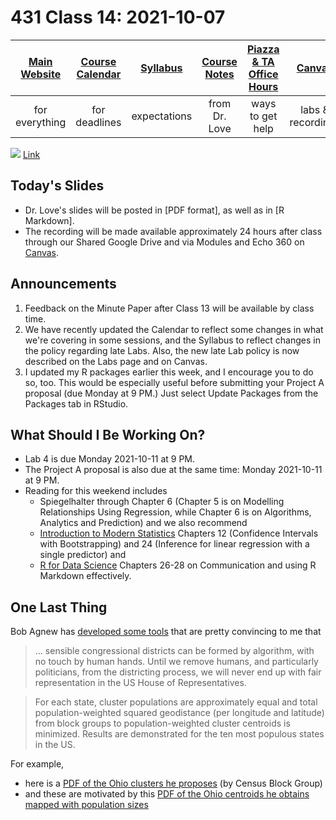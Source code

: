 # 431 Class 14: 2021-10-07

[Main Website](https://thomaselove.github.io/431/) | [Course Calendar](https://thomaselove.github.io/431/calendar.html) | [Syllabus](https://thomaselove.github.io/431-2021-syllabus/) | [Course Notes](https://thomaselove.github.io/431-notes/) | [Piazza & TA Office Hours](https://thomaselove.github.io/431/contact.html) | [Canvas](https://canvas.case.edu) | [Data and Code](https://github.com/THOMASELOVE/431-data)
:-----------: | :--------------: | :----------: | :---------: | :-------------: | :-----------: | :------------:
for everything | for deadlines | expectations | from Dr. Love | ways to get help | labs & recordings | for downloads

![](https://github.com/THOMASELOVE/431-2021/blob/main/classes/class14/images/kruskal.png) [Link](https://twitter.com/datascifact/status/1445090102837972996?s=11)

## Today's Slides

- Dr. Love's slides will be posted in [PDF format], as well as in [R Markdown].
- The recording will be made available approximately 24 hours after class through our Shared Google Drive and via Modules and Echo 360 on [Canvas](https://canvas.case.edu).

## Announcements

1. Feedback on the Minute Paper after Class 13 will be available by class time.
2. We have recently updated the Calendar to reflect some changes in what we're covering in some sessions, and the Syllabus to reflect changes in the policy regarding late Labs. Also, the new late Lab policy is now described on the Labs page and on Canvas.
3. I updated my R packages earlier this week, and I encourage you to do so, too. This would be especially useful before submitting your Project A proposal (due Monday at 9 PM.) Just select Update Packages from the Packages tab in RStudio.

## What Should I Be Working On?

- Lab 4 is due Monday 2021-10-11 at 9 PM.
- The Project A proposal is also due at the same time: Monday 2021-10-11 at 9 PM.
- Reading for this weekend includes 
    - Spiegelhalter through Chapter 6 (Chapter 5 is on Modelling Relationships Using Regression, while Chapter 6 is on Algorithms, Analytics and Prediction) and we also recommend
    - [Introduction to Modern Statistics](https://openintro-ims.netlify.app/index.html) Chapters 12 (Confidence Intervals with Bootstrapping) and 24 (Inference for linear regression with a single predictor) and 
    - [R for Data Science](https://r4ds.had.co.nz/) Chapters 26-28 on Communication and using R Markdown effectively.

## One Last Thing

Bob Agnew has [developed some tools](https://github.com/raagnew/IdealCongressionalDistricting) that are pretty convincing to me that 

> ... sensible congressional districts can be formed by algorithm, with no touch by human hands. Until we remove humans, and particularly politicians, from the districting process, we will never end up with fair representation in the US House of Representatives.

> For each state, cluster populations are approximately equal and total population-weighted squared geodistance (per longitude and latitude) from block groups to population-weighted cluster centroids is minimized. Results are demonstrated for the ten most populous states in the US.

For example, 

- here is a [PDF of the Ohio clusters he proposes](https://github.com/raagnew/IdealCongressionalDistricting/blob/main/OH_Census_Block_Group_Clusters.pdf) (by Census Block Group)
- and these are motivated by this [PDF of the Ohio centroids he obtains mapped with population sizes](https://github.com/raagnew/IdealCongressionalDistricting/blob/main/OH_Census_Block_Group_Centroids.pdf)

